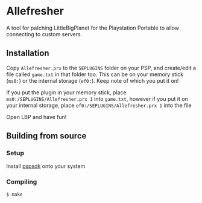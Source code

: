 # Allefresher

A tool for patching LittleBigPlanet for the Playstation Portable to allow connecting to custom servers.

## Installation

Copy `Allefresher.prx` to the `SEPLUGINS` folder on your PSP, and create/edit a file called `game.txt` in that folder too. This can be on your memory stick (`ms0:`) or the internal storage (`ef0:`). Keep note of which you put it on!

If you put the plugin in your memory stick, place `ms0:/SEPLUGINS/Allefresher.prx 1` into `game.txt`, however if you put it on your internal storage, place `ef0:/SEPLUGINS/Allefresher.prx 1` into the file

Open LBP and have fun!

## Building from source

### Setup

Install [pspsdk](https://pspdev.github.io/pspsdk/) onto your system

### Compiling

`$ make`
